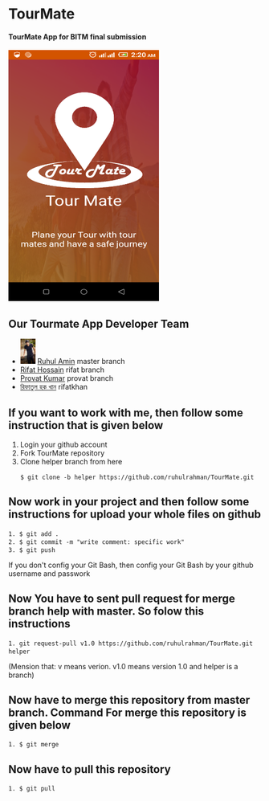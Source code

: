 # TourMate
#### TourMate App for BITM final submission

<img src="logo.png" width="300" height="500">

## Our Tourmate App Developer Team
 - <img src="ruhul.jpg" width="30" height="50"> [Ruhul Amin](https://www.facebook.com/Ruhul14.02) master branch
 - [Rifat Hossain](https://www.facebook.com/rifat.hossain.007) rifat branch
 - [Provat Kumar](https://www.facebook.com/provat.kumar.754) provat branch
 - [রিফাতুল হক খান](https://www.facebook.com/rifatulhaquekhan) rifatkhan
 
## If you want to work with me, then follow some instruction that is given below
1. Login your github account
2. Fork TourMate repository
3. Clone helper branch from here
	```
	$ git clone -b helper https://github.com/ruhulrahman/TourMate.git
	```
	
## Now work in your project and then follow some instructions for upload your whole files on github
	1. $ git add .
	2. $ git commit -m "write comment: specific work"
	3. $ git push
If you don't config your Git Bash, then config your Git Bash by your github username and passwork
	
## Now You have to sent pull request for merge branch help with master. So folow this instructions
	1. git request-pull v1.0 https://github.com/ruhulrahman/TourMate.git helper
(Mension that: v means verion. v1.0 means version 1.0 and helper is a branch)
## Now have to merge this repository from master branch. Command For merge this repository is given below
	1. $ git merge
## Now have to pull this repository
	1. $ git pull
